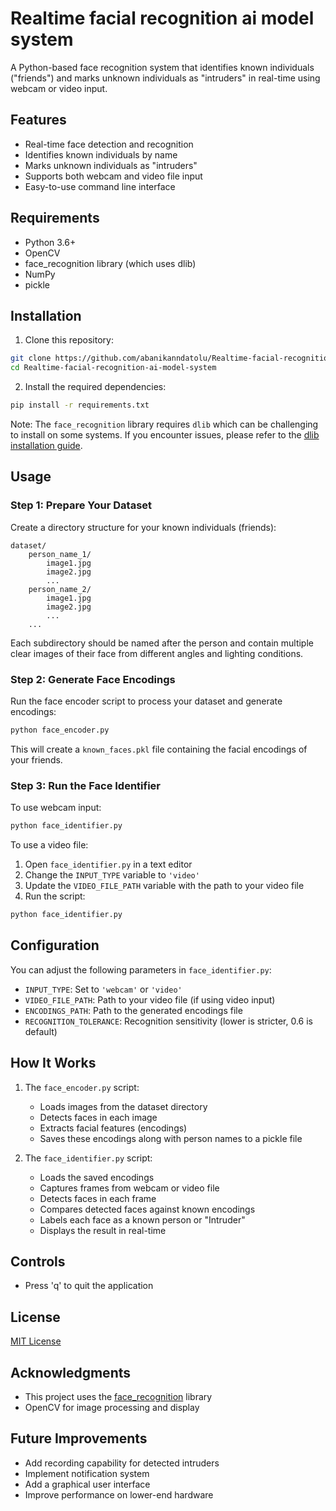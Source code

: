 # Realtime facial recognition ai model system

A Python-based face recognition system that identifies known individuals ("friends") and marks unknown individuals as "intruders" in real-time using webcam or video input.

## Features

- Real-time face detection and recognition
- Identifies known individuals by name
- Marks unknown individuals as "intruders"
- Supports both webcam and video file input
- Easy-to-use command line interface

## Requirements

- Python 3.6+
- OpenCV
- face_recognition library (which uses dlib)
- NumPy
- pickle

## Installation

1. Clone this repository:
```bash
git clone https://github.com/abanikanndatolu/Realtime-facial-recognition-ai-model-system.git
cd Realtime-facial-recognition-ai-model-system
```

2. Install the required dependencies:
```bash
pip install -r requirements.txt
```

Note: The `face_recognition` library requires `dlib` which can be challenging to install on some systems. If you encounter issues, please refer to the [dlib installation guide](https://github.com/davisking/dlib).

## Usage

### Step 1: Prepare Your Dataset

Create a directory structure for your known individuals (friends):

```
dataset/
    person_name_1/
        image1.jpg
        image2.jpg
        ...
    person_name_2/
        image1.jpg
        image2.jpg
        ...
    ...
```

Each subdirectory should be named after the person and contain multiple clear images of their face from different angles and lighting conditions.

### Step 2: Generate Face Encodings

Run the face encoder script to process your dataset and generate encodings:

```bash
python face_encoder.py
```

This will create a `known_faces.pkl` file containing the facial encodings of your friends.

### Step 3: Run the Face Identifier

To use webcam input:

```bash
python face_identifier.py
```

To use a video file:

1. Open `face_identifier.py` in a text editor
2. Change the `INPUT_TYPE` variable to `'video'`
3. Update the `VIDEO_FILE_PATH` variable with the path to your video file
4. Run the script:
```bash
python face_identifier.py
```

## Configuration

You can adjust the following parameters in `face_identifier.py`:

- `INPUT_TYPE`: Set to `'webcam'` or `'video'`
- `VIDEO_FILE_PATH`: Path to your video file (if using video input)
- `ENCODINGS_PATH`: Path to the generated encodings file
- `RECOGNITION_TOLERANCE`: Recognition sensitivity (lower is stricter, 0.6 is default)

## How It Works

1. The `face_encoder.py` script:
   - Loads images from the dataset directory
   - Detects faces in each image
   - Extracts facial features (encodings)
   - Saves these encodings along with person names to a pickle file

2. The `face_identifier.py` script:
   - Loads the saved encodings
   - Captures frames from webcam or video file
   - Detects faces in each frame
   - Compares detected faces against known encodings
   - Labels each face as a known person or "Intruder"
   - Displays the result in real-time

## Controls

- Press 'q' to quit the application

## License

[MIT License](LICENSE)

## Acknowledgments

- This project uses the [face_recognition](https://github.com/ageitgey/face_recognition) library
- OpenCV for image processing and display

## Future Improvements

- Add recording capability for detected intruders
- Implement notification system
- Add a graphical user interface
- Improve performance on lower-end hardware
